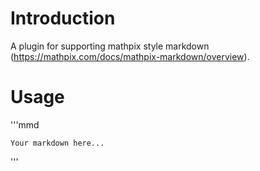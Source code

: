 # Introduction
A plugin for supporting mathpix style markdown (https://mathpix.com/docs/mathpix-markdown/overview).

# Usage
\'\'\'mmd
```
Your markdown here...
```
\'\'\'